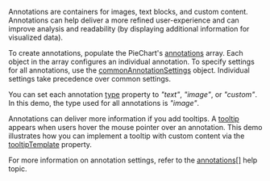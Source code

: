 Annotations are containers for images, text blocks, and custom content. Annotations can help deliver a more refined user-experience and can improve analysis and readability (by displaying additional information for visualized data).

To create annotations, populate the PieChart's [annotations](/Documentation/ApiReference/UI_Components/dxPieChart/Configuration/annotations/) array. Each object in the array configures an individual annotation. To specify settings for all annotations, use the [commonAnnotationSettings](/Documentation/ApiReference/UI_Components/dxPieChart/Configuration/commonAnnotationSettings/) object. Individual settings take precedence over common settings.
<!--split-->

You can set each annotation [type](/Documentation/ApiReference/UI_Components/dxPieChart/Configuration/annotations/#type) property to *"text"*, *"image"*, or *"custom"*. In this demo, the type used for all annotations is *"image"*.

Annotations can deliver more information if you add tooltips. A [tooltip](/Documentation/ApiReference/UI_Components/dxPieChart/Configuration/tooltip/) appears when users hover the mouse pointer over an annotation. This demo illustrates how you can implement a tooltip with custom content via the [tooltipTemplate](/Documentation/ApiReference/UI_Components/dxPieChart/Configuration/annotations/#tooltipTemplate) property.

For more information on annotation settings, refer to the [annotations[]](/Documentation/ApiReference/UI_Components/dxPieChart/Configuration/annotations/) help topic.